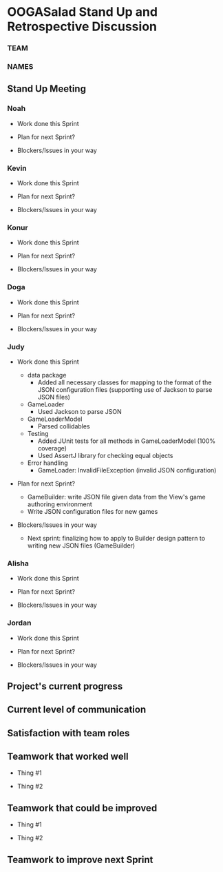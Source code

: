# OOGASalad Stand Up and Retrospective Discussion
### TEAM
### NAMES


## Stand Up Meeting

### Noah

* Work done this Sprint

* Plan for next Sprint?

* Blockers/Issues in your way


### Kevin

* Work done this Sprint

* Plan for next Sprint?

* Blockers/Issues in your way


### Konur

* Work done this Sprint

* Plan for next Sprint?

* Blockers/Issues in your way


### Doga

* Work done this Sprint

* Plan for next Sprint?

* Blockers/Issues in your way


### Judy

* Work done this Sprint
  * data package
    * Added all necessary classes for mapping to the format of the JSON configuration files (supporting use of Jackson to parse JSON files) 
  * GameLoader
    * Used Jackson to parse JSON
  * GameLoaderModel
    * Parsed collidables
  * Testing
    * Added JUnit tests for all methods in GameLoaderModel (100% coverage)
    * Used AssertJ library for checking equal objects
  * Error handling
    * GameLoader: InvalidFileException (invalid JSON configuration)

* Plan for next Sprint?
  * GameBuilder: write JSON file given data from the View's game authoring environment
  * Write JSON configuration files for new games

* Blockers/Issues in your way
  * Next sprint: finalizing how to apply to Builder design pattern to writing new JSON files (GameBuilder) 


### Alisha

* Work done this Sprint

* Plan for next Sprint?

* Blockers/Issues in your way


### Jordan

* Work done this Sprint

* Plan for next Sprint?

* Blockers/Issues in your way





## Project's current progress


## Current level of communication


## Satisfaction with team roles


## Teamwork that worked well

* Thing #1

* Thing #2


## Teamwork that could be improved

* Thing #1

* Thing #2


## Teamwork to improve next Sprint
